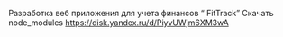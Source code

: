 Разработка веб приложения для учета финансов “ FitTrack”
Скачать node_modules https://disk.yandex.ru/d/PiyvUWjm6XM3wA
